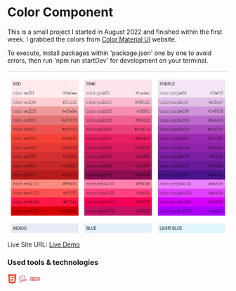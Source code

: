 # Color Component

This is a small project I started in August 2022 and finished within the first week. I grabbed the colors from [Color Material UI](https://mui.com/material-ui/customization/color/) website.

To execute, install packages within 'package.json' one by one to avoid errors, then run 'npm run startDev' for development on your terminal.

![](project-preview.jpg)

Live Site URL: [Live Demo](https://kennyestrella-snippets-color-component.netlify.app/)

### Used tools & technologies
<img width="22px" src="html5-plain.svg"> <img width="22px" src="sass-original.svg"> <img width="22px" src="npm-original-wordmark.svg">